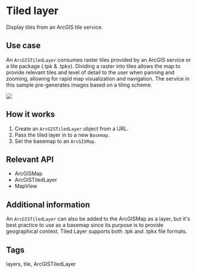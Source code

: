# Tiled layer

Display tiles from an ArcGIS tile service.

## Use case

An `ArcGISTiledLayer` consumes raster tiles provided by an ArcGIS service or a tile package (.tpk & .tpkx). Dividing a raster into tiles allows the map to provide relevant tiles and level of detail to the user when panning and zooming, allowing for rapid map visualization and navigation. The service in this sample pre-generates images based on a tiling scheme.

![]("TiledLayer.png)

## How it works


  1. Create an `ArcGISTiledLayer` object from a URL.
  2. Pass the tiled layer in to a new `Basemap`.
  3. Set the basemap to an `ArcGISMap`.


## Relevant API


  * ArcGISMap
  * ArcGISTiledLayer
  * MapView


## Additional information

An `ArcGISTiledLayer` can also be added to the ArcGISMap as a layer, but it's best practice to use as a basemap since its purpose is to provide geographical context. Tiled Layer supports both .tpk and .tpkx file formats.

## Tags

layers, tile, ArcGISTiledLayer